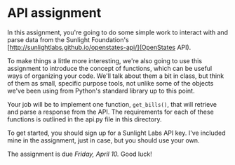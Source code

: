 # API assignment

In this assignment, you're going to do some simple work to interact with and parse data from the Sunlight Foundation's [http://sunlightlabs.github.io/openstates-api/](OpenStates API).

To make things a little more interesting, we're also going to use this assignment to introduce the concept of functions, which can be useful ways of organizing your code. We'll talk about them a bit in class, but think of them as small, specific purpose tools, not unlike some of the objects we've been using from Python's standard library up to this point.

Your job will be to implement one function, ```get_bills()```, that will retrieve and parse a response from the API. The requirements for each of these functions is outlined in the api.py file in this directory.

To get started, you should sign up for a Sunlight Labs API key. I've included mine in the assignment, just in case, but you should use your own.

The assignment is due *Friday, April 10.* Good luck!